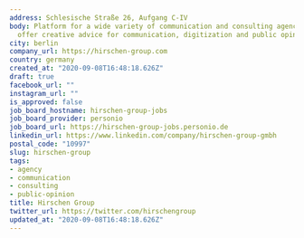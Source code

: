 ```yaml
---
address: Schlesische Straße 26, Aufgang C-IV
body: Platform for a wide variety of communication and consulting agency brands that
  offer creative advice for communication, digitization and public opinion.
city: berlin
company_url: https://hirschen-group.com
country: germany
created_at: "2020-09-08T16:48:18.626Z"
draft: true
facebook_url: ""
instagram_url: ""
is_approved: false
job_board_hostname: hirschen-group-jobs
job_board_provider: personio
job_board_url: https://hirschen-group-jobs.personio.de
linkedin_url: https://www.linkedin.com/company/hirschen-group-gmbh
postal_code: "10997"
slug: hirschen-group
tags:
- agency
- communication
- consulting
- public-opinion
title: Hirschen Group
twitter_url: https://twitter.com/hirschengroup
updated_at: "2020-09-08T16:48:18.626Z"
---
```

